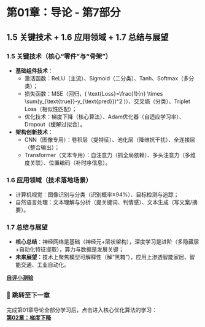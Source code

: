 # 第01章：导论 - 第7部分
## 1.5 关键技术 + 1.6 应用领域 + 1.7 总结与展望  
### 1.5 关键技术（核心“零件”与“骨架”）  
- **基础组件技术**：  
  - 激活函数：ReLU（主流）、Sigmoid（二分类）、Tanh、Softmax（多分类）；  
  - 损失函数：MSE（回归，\( \text{Loss}=\frac{1}{n} \times \sum(y_{\text{true}}-y_{\text{pred}})^2 \)）、交叉熵（分类）、Triplet Loss（相似性匹配）；  
  - 优化技术：梯度下降（核心算法）、Adam优化器（自适应学习率）、Dropout（缓解过拟合）。  
- **架构创新技术**：  
  - CNN（图像专用）：卷积层（提特征）、池化层（降维抗干扰）、全连接层（整合输出）；  
  - Transformer（文本专用）：自注意力（抓全局依赖）、多头注意力（多维度关联）、位置编码（补时序信息）。  

### 1.6 应用领域（技术落地场景）  
- 计算机视觉：图像识别与分类（识别概率≥94%）、目标检测与追踪；  
- 自然语言处理：文本理解与分析（提关键词、判情感）、文本生成（写文案/摘要）。  

### 1.7 总结与展望  
- **核心总结**：神经网络是基础（神经元+层状架构），深度学习是进阶（多隐藏层+自动化特征提取），算力与数据是发展关键；  
- **未来展望**：技术上聚焦模型可解释性（解“黑箱”），应用上渗透智能家居、智能交通、工业自动化。

   
**[自评小测验](../docs/exercises/question1.md)** 

### 🚀 跳转至下一章  
完成第01章导论全部分学习后，点击进入核心优化算法的学习：  
**[第02章：梯度下降](../Chapter02/chpter01.md)**
